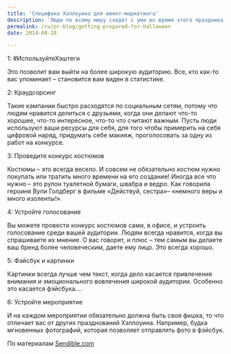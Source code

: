 ```yaml
---
title: 'Специфика Хэллоуина для ивент-маркетинга'
description: 'Люди по всему миру сходят с ума во время этого праздника – может быть, только чуть меньше чем во время Рождества. В Америке 170 миллионов человек заявили что определенно будут праздновать в этом году с большим размахом. Отличная возможность для любого бизнеса.'
permalink: /ru/pr-blog/getting-prepared-for-halloween
date: 2014-09-28

---
```


1:  #ИспользуйтеХэштеги

Это позволит вам выйти на более широкую аудиторию. Все, кто как-то вас упоминает – становится вам виден в статистике.

2: Краудсорсинг

Такие кампании быстро расходятся по социальным сетям, потому что людям нравится делиться с друзьями, когда они делают что-то хорошее, что-то интересное, что-то что считают важным. Пусть люди используют ваши ресурсы для себя, для того чтобы примерить на себя цифровой наряд, придумать себе макияж, проголосовать за одну из работ на конкурсе.

3: Проведите конкурс костюмов

Костюмы – это всегда весело. И совсем не обязательно костюм нужно покупать или тратить много времени на его создание! Иногда все что нужно – это рулон туалетной бумаги, швабра и ведро. Как говорила героиня Вупи Голдберг в фильме «Действуй, сестра»– «немного веры и много изоленты!».

4: Устройте голосование

Вы можете провести конкурс костюмов сами, в офисе, и устроить голосование среди вашей аудитории. Людям всегда нравится, когда вы спрашиваете их мнение. О вас говорят, и плюс – тем самым вы делаете ваш бренд более человеческим, даете ему лицо. Это всегда хорошо.

5: Фэйсбук и картинки

Картинки всегда лучше чем текст, когда дело касается привлечения внимания и эмоционального вовлечения широкой аудитории. Особенно это касается фэйсбука….

6: Устройте мероприятие

И на каждом мероприятии обязательно должна быть своя фишка, то что отличает вас от других празднований Хэллоуина. Например, будка мгновенных фотографий, которая позволяет отправлять фото в фэйсбук.

По материалам <a href="http://sendible.com/insights/6-spookily-effective-halloween-social-media-marketing-tricks/#ixzz3Hu76VR6E">Sendible.com</a>

